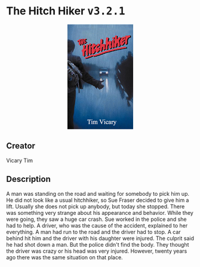 
# The Hitch Hiker <kbd>v3.2.1</kbd>

<center>
  <img src="./cover-1024.jpg"/>
</center>

## Creator
Vicary Tim

## Description
<p>A man was standing on the road and waiting for somebody to pick him up. He did not look like a usual hitchhiker, so Sue Fraser decided to give him a lift. Usually she does not pick up anybody, but today she stopped. There was something very strange about his appearance and behavior. While they were going, they saw a huge car crash. Sue worked in the police and she had to help. A driver, who was the cause of the accident, explained to her everything. A man had run to the road and the driver had to stop. A car behind hit him and the driver with his daughter were injured. The culprit said he had shot down a man. But the police didn't find the body. They thought the driver was crazy or his head was very injured. However, twenty years ago there was the same situation on that place.</p>
